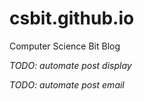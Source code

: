 # csbit.github.io
Computer Science Bit Blog

_TODO: automate post display_

_TODO: automate post email_
